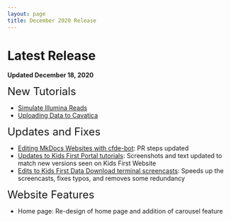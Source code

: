 ```yaml
---
layout: page
title: December 2020 Release
---
```


Latest Release
=================

**Updated December 18, 2020**

<span style="font-size:24px;">New Tutorials


- [Simulate Illumina Reads](../Bioinformatics-Skills/Simulate_Illumina_Reads.md)
- [Uploading Data to Cavatica](../Bioinformatics-Skills/Kids-First/Upload_Data.md)

<span style="font-size:24px;">Updates and Fixes

- [Editing MkDocs Websites with cfde-bot](../CFDE-Internal-Training/cfdebot_website_editing.md): PR steps updated
- [Updates to Kids First Portal tutorials](../Bioinformatics-Skills/Kids-First/index.md):  Screenshots and text updated to match new versions seen on Kids First Website
- [Edits to Kids First Data Download terminal screencasts](../Bioinformatics-Skills/Kids-First/Download_Data/Data-Download-Via-Cavatica.md): Speeds up the screencasts, fixes typos, and removes some redundancy

<span style="font-size:24px;">Website Features

- Home page: Re-design of home page and addition of carousel feature
